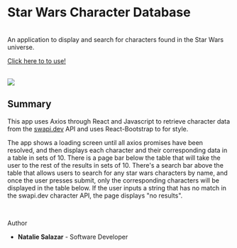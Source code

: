 # Star Wars Character Database

<br>
An application to display and search for characters found in the Star Wars universe.
<br>

[Click here to to use!](X)

<br>

<img src='./src/Pictures/demoPic'>

## Summary

This app uses Axios through React and Javascript to retrieve character data from the [swapi.dev](swapi.dev) API and uses React-Bootstrap to for style.

The app shows a loading screen until all axios promises have been resolved, and then displays each character and their corresponding data in a table in sets of 10. There is a page bar below the table that will take the user to the rest of the results in sets of 10. There's a search bar above the table that allows users to search for any star wars characters by name, and once the user presses submit, only the corresponding characters will be displayed in the table below. If the user inputs a string that has no match in the swapi.dev character API, the page displays "no results".

<br>

Author

- **Natalie Salazar** - Software Developer
